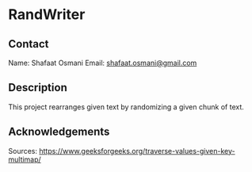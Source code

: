 # RandWriter

## Contact
Name: Shafaat Osmani
Email: shafaat.osmani@gmail.com

## Description
This project rearranges given text by randomizing a given chunk of text. 

## Acknowledgements
Sources:
https://www.geeksforgeeks.org/traverse-values-given-key-multimap/
